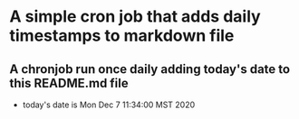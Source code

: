 A simple cron job that adds daily timestamps to markdown file
============================================================
## A chronjob run once daily adding today's date to this README.md file
* today's date is Mon Dec  7 11:34:00 MST 2020
